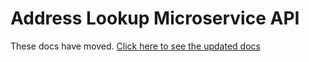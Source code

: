 Address Lookup Microservice API
===============================

These docs have moved. [Click here to see the updated docs](../../public/api/conf/1.0/docs/address-lookup-api.md)